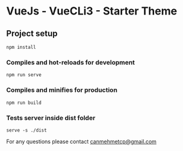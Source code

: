 # VueJs - VueCLi3 - Starter Theme

## Project setup
```
npm install
```

### Compiles and hot-reloads for development
```
npm run serve
``` 

### Compiles and minifies for production
```
npm run build
```

### Tests server inside dist folder
```
serve -s ./dist
```

For any questions please contact canmehmetcp@gmail.com
